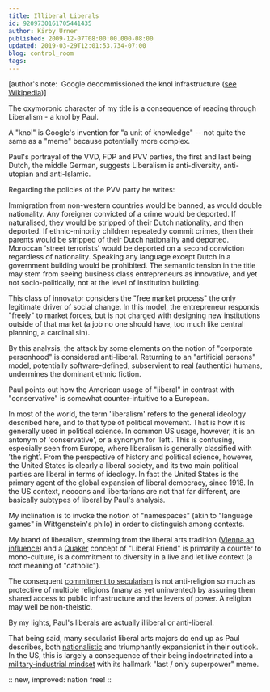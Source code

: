 ```yaml
---
title: Illiberal Liberals
id: 9209730161705441435
author: Kirby Urner
published: 2009-12-07T08:00:00.000-08:00
updated: 2019-03-29T12:01:53.734-07:00
blog: control_room
tags: 
---
```


[author's note:  Google decommissioned the knol infrastructure ([see Wikipedia](https://en.wikipedia.org/wiki/Knol))]

The oxymoronic character of my title is a consequence of reading through Liberalism - a knol by Paul.

A "knol" is Google's invention for "a unit of knowledge" -- not quite the same as a "meme" because potentially more complex.

Paul's portrayal of the VVD, FDP and PVV parties, the first and last being Dutch, the middle German, suggests Liberalism is anti-diversity, anti-utopian and  anti-Islamic.

Regarding the policies of the PVV party he writes:

Immigration from non-western countries would be banned, as would double nationality. Any foreigner convicted of a crime would be deported. If naturalised, they would be stripped of their Dutch nationality, and then deported. If ethnic-minority children repeatedly commit crimes, then their parents would be stripped of their Dutch nationality and deported. Moroccan 'street terrorists' would be deported on a second conviction regardless of nationality. Speaking any language except Dutch in a government building would be prohibited.
The semantic tension in the title may stem from seeing business class entrepreneurs as innovative, and yet not socio-politically, not at the level of institution building.

This class of innovator considers the "free market process" the only legitimate driver of social change.  In this model, the entrepreneur responds "freely" to market forces, but is not charged with designing new institutions outside of that market (a job no one should have, too much like central planning, a cardinal sin).

By this analysis, the attack by some elements on the notion of "corporate personhood" is considered anti-liberal.  Returning to an "artificial persons" model, potentially software-defined, subservient to real (authentic) humans, undermines the dominant ethnic fiction.

Paul points out how the American usage of "liberal" in contrast with "conservative" is somewhat counter-intuitive to a European.

In most of the world, the term 'liberalism' refers to the general ideology described here, and to that type of political movement. That is how it is generally used in political science. In common US usage, however, it is an antonym of 'conservative', or a synonym for 'left'. This is confusing, especially seen from Europe, where liberalism is generally classified with 'the right'. From the perspective of history and political science, however, the United States is clearly a liberal society, and its two main political parties are liberal in terms of ideology. In fact the United States is the primary agent of the global expansion of liberal democracy, since 1918.
In the US context, neocons and libertarians are not that far different, are basically subtypes of liberal by Paul's analysis.

My inclination is to invoke the notion of "namespaces" (akin to "language games" in Wittgenstein's philo) in order to distinguish among contexts.

My brand of liberalism, stemming from the liberal arts tradition ([Vienna an influence](http://groups.yahoo.com/group/WittrsAMR/message/828)) and a [Quaker](http://worldgame.blogspot.com/2004/11/quaker-politics_110167340290091180.html) concept of "Liberal Friend" is primarily a counter to mono-culture, is a commitment to diversity in a live and let live context (a root meaning of "catholic").

The consequent [commitment to secularism](http://mybizmo.blogspot.com/2006/11/about-secularism.html) is not anti-religion so much as protective of multiple religions (many as yet uninvented) by assuring them shared access to public infrastructure and the levers of power.  A religion may well be non-theistic.

By my lights, Paul's liberals are actually illiberal or anti-liberal.

That being said, many secularist liberal arts majors do end up as Paul describes, both [nationalistic](http://knol.google.com/k/paul/nationalism/m3hpd3552jcv/3#) and triumphantly expansionist in their outlook.  In the US, this is largely a consequence of their being indoctrinated into a [military-industrial mindset](http://controlroom.blogspot.com/2009/08/some-analysis.html) with its hallmark "last / only superpower" meme.

[](http://www.flickr.com/photos/17157315@N00/3292186750/)

:: new, improved: nation free! ::